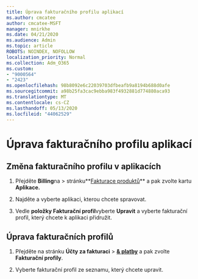 ```yaml
---
title: Úprava fakturačního profilu aplikací
ms.author: cmcatee
author: cmcatee-MSFT
manager: mnirkhe
ms.date: 04/21/2020
ms.audience: Admin
ms.topic: article
ROBOTS: NOINDEX, NOFOLLOW
localization_priority: Normal
ms.collection: Adm_O365
ms.custom:
- "9000564"
- "2423"
ms.openlocfilehash: 98b8092e6c22039703dfbeafb9a8194b688d0afe
ms.sourcegitcommit: a98b25fa3cac9ebba983f4932881d774880aca93
ms.translationtype: MT
ms.contentlocale: cs-CZ
ms.lasthandoff: 05/13/2020
ms.locfileid: "44062529"
---
```

# <a name="edit-billing-profile-for-apps"></a>Úprava fakturačního profilu aplikací

## <a name="to-change-the-billing-profile-on-apps"></a>Změna fakturačního profilu v aplikacích

1. Přejděte **Billing**na  >  stránku**[Fakturace produktů](https://go.microsoft.com/fwlink/p/?linkid=842054)** a pak zvolte kartu **Aplikace.**

2. Najděte a vyberte aplikaci, kterou chcete spravovat.  

3. Vedle **položky Fakturační profil**vyberte **Upravit** a vyberte fakturační profil, který chcete k aplikaci přidružit.

## <a name="edit-billing-profiles"></a>Úprava fakturačních profilů

1. Přejděte na stránku **Účty za fakturaci**  >  **[& platby](https://go.microsoft.com/fwlink/p/?linkid=848039)** a pak zvolte **Fakturační profily**.

2. Vyberte fakturační profil ze seznamu, který chcete upravit.